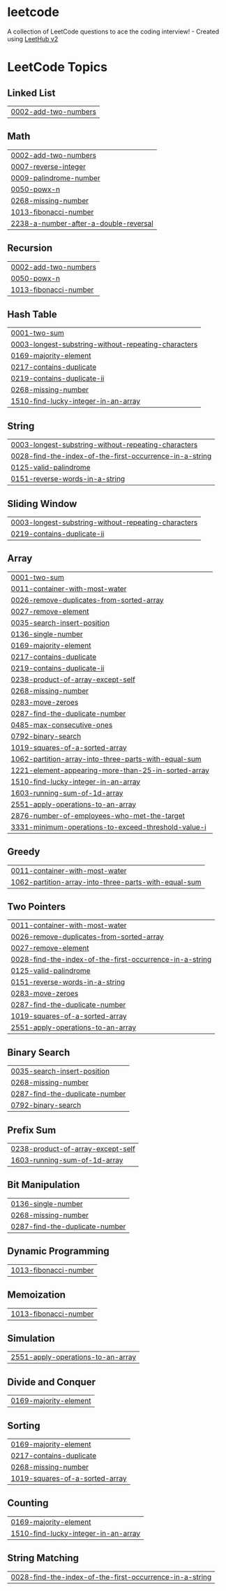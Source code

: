 # leetcode
A collection of LeetCode questions to ace the coding interview! - Created using [LeetHub v2](https://github.com/arunbhardwaj/LeetHub-2.0)

<!---LeetCode Topics Start-->
# LeetCode Topics
## Linked List
|  |
| ------- |
| [0002-add-two-numbers](https://github.com/DrishtiBehune/leetcode/tree/master/0002-add-two-numbers) |
## Math
|  |
| ------- |
| [0002-add-two-numbers](https://github.com/DrishtiBehune/leetcode/tree/master/0002-add-two-numbers) |
| [0007-reverse-integer](https://github.com/DrishtiBehune/leetcode/tree/master/0007-reverse-integer) |
| [0009-palindrome-number](https://github.com/DrishtiBehune/leetcode/tree/master/0009-palindrome-number) |
| [0050-powx-n](https://github.com/DrishtiBehune/leetcode/tree/master/0050-powx-n) |
| [0268-missing-number](https://github.com/DrishtiBehune/leetcode/tree/master/0268-missing-number) |
| [1013-fibonacci-number](https://github.com/DrishtiBehune/leetcode/tree/master/1013-fibonacci-number) |
| [2238-a-number-after-a-double-reversal](https://github.com/DrishtiBehune/leetcode/tree/master/2238-a-number-after-a-double-reversal) |
## Recursion
|  |
| ------- |
| [0002-add-two-numbers](https://github.com/DrishtiBehune/leetcode/tree/master/0002-add-two-numbers) |
| [0050-powx-n](https://github.com/DrishtiBehune/leetcode/tree/master/0050-powx-n) |
| [1013-fibonacci-number](https://github.com/DrishtiBehune/leetcode/tree/master/1013-fibonacci-number) |
## Hash Table
|  |
| ------- |
| [0001-two-sum](https://github.com/DrishtiBehune/leetcode/tree/master/0001-two-sum) |
| [0003-longest-substring-without-repeating-characters](https://github.com/DrishtiBehune/leetcode/tree/master/0003-longest-substring-without-repeating-characters) |
| [0169-majority-element](https://github.com/DrishtiBehune/leetcode/tree/master/0169-majority-element) |
| [0217-contains-duplicate](https://github.com/DrishtiBehune/leetcode/tree/master/0217-contains-duplicate) |
| [0219-contains-duplicate-ii](https://github.com/DrishtiBehune/leetcode/tree/master/0219-contains-duplicate-ii) |
| [0268-missing-number](https://github.com/DrishtiBehune/leetcode/tree/master/0268-missing-number) |
| [1510-find-lucky-integer-in-an-array](https://github.com/DrishtiBehune/leetcode/tree/master/1510-find-lucky-integer-in-an-array) |
## String
|  |
| ------- |
| [0003-longest-substring-without-repeating-characters](https://github.com/DrishtiBehune/leetcode/tree/master/0003-longest-substring-without-repeating-characters) |
| [0028-find-the-index-of-the-first-occurrence-in-a-string](https://github.com/DrishtiBehune/leetcode/tree/master/0028-find-the-index-of-the-first-occurrence-in-a-string) |
| [0125-valid-palindrome](https://github.com/DrishtiBehune/leetcode/tree/master/0125-valid-palindrome) |
| [0151-reverse-words-in-a-string](https://github.com/DrishtiBehune/leetcode/tree/master/0151-reverse-words-in-a-string) |
## Sliding Window
|  |
| ------- |
| [0003-longest-substring-without-repeating-characters](https://github.com/DrishtiBehune/leetcode/tree/master/0003-longest-substring-without-repeating-characters) |
| [0219-contains-duplicate-ii](https://github.com/DrishtiBehune/leetcode/tree/master/0219-contains-duplicate-ii) |
## Array
|  |
| ------- |
| [0001-two-sum](https://github.com/DrishtiBehune/leetcode/tree/master/0001-two-sum) |
| [0011-container-with-most-water](https://github.com/DrishtiBehune/leetcode/tree/master/0011-container-with-most-water) |
| [0026-remove-duplicates-from-sorted-array](https://github.com/DrishtiBehune/leetcode/tree/master/0026-remove-duplicates-from-sorted-array) |
| [0027-remove-element](https://github.com/DrishtiBehune/leetcode/tree/master/0027-remove-element) |
| [0035-search-insert-position](https://github.com/DrishtiBehune/leetcode/tree/master/0035-search-insert-position) |
| [0136-single-number](https://github.com/DrishtiBehune/leetcode/tree/master/0136-single-number) |
| [0169-majority-element](https://github.com/DrishtiBehune/leetcode/tree/master/0169-majority-element) |
| [0217-contains-duplicate](https://github.com/DrishtiBehune/leetcode/tree/master/0217-contains-duplicate) |
| [0219-contains-duplicate-ii](https://github.com/DrishtiBehune/leetcode/tree/master/0219-contains-duplicate-ii) |
| [0238-product-of-array-except-self](https://github.com/DrishtiBehune/leetcode/tree/master/0238-product-of-array-except-self) |
| [0268-missing-number](https://github.com/DrishtiBehune/leetcode/tree/master/0268-missing-number) |
| [0283-move-zeroes](https://github.com/DrishtiBehune/leetcode/tree/master/0283-move-zeroes) |
| [0287-find-the-duplicate-number](https://github.com/DrishtiBehune/leetcode/tree/master/0287-find-the-duplicate-number) |
| [0485-max-consecutive-ones](https://github.com/DrishtiBehune/leetcode/tree/master/0485-max-consecutive-ones) |
| [0792-binary-search](https://github.com/DrishtiBehune/leetcode/tree/master/0792-binary-search) |
| [1019-squares-of-a-sorted-array](https://github.com/DrishtiBehune/leetcode/tree/master/1019-squares-of-a-sorted-array) |
| [1062-partition-array-into-three-parts-with-equal-sum](https://github.com/DrishtiBehune/leetcode/tree/master/1062-partition-array-into-three-parts-with-equal-sum) |
| [1221-element-appearing-more-than-25-in-sorted-array](https://github.com/DrishtiBehune/leetcode/tree/master/1221-element-appearing-more-than-25-in-sorted-array) |
| [1510-find-lucky-integer-in-an-array](https://github.com/DrishtiBehune/leetcode/tree/master/1510-find-lucky-integer-in-an-array) |
| [1603-running-sum-of-1d-array](https://github.com/DrishtiBehune/leetcode/tree/master/1603-running-sum-of-1d-array) |
| [2551-apply-operations-to-an-array](https://github.com/DrishtiBehune/leetcode/tree/master/2551-apply-operations-to-an-array) |
| [2876-number-of-employees-who-met-the-target](https://github.com/DrishtiBehune/leetcode/tree/master/2876-number-of-employees-who-met-the-target) |
| [3331-minimum-operations-to-exceed-threshold-value-i](https://github.com/DrishtiBehune/leetcode/tree/master/3331-minimum-operations-to-exceed-threshold-value-i) |
## Greedy
|  |
| ------- |
| [0011-container-with-most-water](https://github.com/DrishtiBehune/leetcode/tree/master/0011-container-with-most-water) |
| [1062-partition-array-into-three-parts-with-equal-sum](https://github.com/DrishtiBehune/leetcode/tree/master/1062-partition-array-into-three-parts-with-equal-sum) |
## Two Pointers
|  |
| ------- |
| [0011-container-with-most-water](https://github.com/DrishtiBehune/leetcode/tree/master/0011-container-with-most-water) |
| [0026-remove-duplicates-from-sorted-array](https://github.com/DrishtiBehune/leetcode/tree/master/0026-remove-duplicates-from-sorted-array) |
| [0027-remove-element](https://github.com/DrishtiBehune/leetcode/tree/master/0027-remove-element) |
| [0028-find-the-index-of-the-first-occurrence-in-a-string](https://github.com/DrishtiBehune/leetcode/tree/master/0028-find-the-index-of-the-first-occurrence-in-a-string) |
| [0125-valid-palindrome](https://github.com/DrishtiBehune/leetcode/tree/master/0125-valid-palindrome) |
| [0151-reverse-words-in-a-string](https://github.com/DrishtiBehune/leetcode/tree/master/0151-reverse-words-in-a-string) |
| [0283-move-zeroes](https://github.com/DrishtiBehune/leetcode/tree/master/0283-move-zeroes) |
| [0287-find-the-duplicate-number](https://github.com/DrishtiBehune/leetcode/tree/master/0287-find-the-duplicate-number) |
| [1019-squares-of-a-sorted-array](https://github.com/DrishtiBehune/leetcode/tree/master/1019-squares-of-a-sorted-array) |
| [2551-apply-operations-to-an-array](https://github.com/DrishtiBehune/leetcode/tree/master/2551-apply-operations-to-an-array) |
## Binary Search
|  |
| ------- |
| [0035-search-insert-position](https://github.com/DrishtiBehune/leetcode/tree/master/0035-search-insert-position) |
| [0268-missing-number](https://github.com/DrishtiBehune/leetcode/tree/master/0268-missing-number) |
| [0287-find-the-duplicate-number](https://github.com/DrishtiBehune/leetcode/tree/master/0287-find-the-duplicate-number) |
| [0792-binary-search](https://github.com/DrishtiBehune/leetcode/tree/master/0792-binary-search) |
## Prefix Sum
|  |
| ------- |
| [0238-product-of-array-except-self](https://github.com/DrishtiBehune/leetcode/tree/master/0238-product-of-array-except-self) |
| [1603-running-sum-of-1d-array](https://github.com/DrishtiBehune/leetcode/tree/master/1603-running-sum-of-1d-array) |
## Bit Manipulation
|  |
| ------- |
| [0136-single-number](https://github.com/DrishtiBehune/leetcode/tree/master/0136-single-number) |
| [0268-missing-number](https://github.com/DrishtiBehune/leetcode/tree/master/0268-missing-number) |
| [0287-find-the-duplicate-number](https://github.com/DrishtiBehune/leetcode/tree/master/0287-find-the-duplicate-number) |
## Dynamic Programming
|  |
| ------- |
| [1013-fibonacci-number](https://github.com/DrishtiBehune/leetcode/tree/master/1013-fibonacci-number) |
## Memoization
|  |
| ------- |
| [1013-fibonacci-number](https://github.com/DrishtiBehune/leetcode/tree/master/1013-fibonacci-number) |
## Simulation
|  |
| ------- |
| [2551-apply-operations-to-an-array](https://github.com/DrishtiBehune/leetcode/tree/master/2551-apply-operations-to-an-array) |
## Divide and Conquer
|  |
| ------- |
| [0169-majority-element](https://github.com/DrishtiBehune/leetcode/tree/master/0169-majority-element) |
## Sorting
|  |
| ------- |
| [0169-majority-element](https://github.com/DrishtiBehune/leetcode/tree/master/0169-majority-element) |
| [0217-contains-duplicate](https://github.com/DrishtiBehune/leetcode/tree/master/0217-contains-duplicate) |
| [0268-missing-number](https://github.com/DrishtiBehune/leetcode/tree/master/0268-missing-number) |
| [1019-squares-of-a-sorted-array](https://github.com/DrishtiBehune/leetcode/tree/master/1019-squares-of-a-sorted-array) |
## Counting
|  |
| ------- |
| [0169-majority-element](https://github.com/DrishtiBehune/leetcode/tree/master/0169-majority-element) |
| [1510-find-lucky-integer-in-an-array](https://github.com/DrishtiBehune/leetcode/tree/master/1510-find-lucky-integer-in-an-array) |
## String Matching
|  |
| ------- |
| [0028-find-the-index-of-the-first-occurrence-in-a-string](https://github.com/DrishtiBehune/leetcode/tree/master/0028-find-the-index-of-the-first-occurrence-in-a-string) |
<!---LeetCode Topics End-->